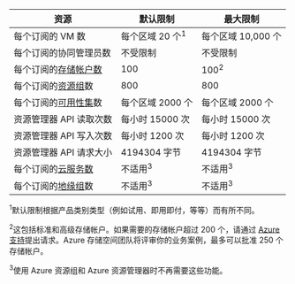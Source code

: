 资源|默认限制|最大限制
---|---|---
每个订阅的 VM 数|每个区域 20 个<sup>1</sup>|每个区域 10,000 个
每个订阅的协同管理员数|不受限制|不受限制
每个订阅的[存储帐户数](/documentation/articles/storage-create-storage-account/)|100|100<sup>2</sup>
每个订阅的[资源组](/documentation/articles/resource-group-overview/)数|800|800
每个订阅的[可用性集](/documentation/articles/virtual-machines-windows-manage-availability/)数|每个区域 2000 个|每个区域 2000 个
资源管理器 API 读取次数|每小时 15000 次|每小时 15000 次
资源管理器 API 写入次数|每小时 1200 次|每小时 1200 次
资源管理器 API 请求大小|4194304 字节|4194304 字节
每个订阅的[云服务数](/documentation/articles/cloud-services-choose-me/)|不适用<sup>3</sup>|不适用<sup>3</sup>
每个订阅的[地缘组](/documentation/articles/virtual-networks-migrate-to-regional-vnet/)数|不适用<sup>3</sup>|不适用<sup>3</sup>

<sup>1</sup>默认限制根据产品类别类型（例如试用、即用即付，等等）而有所不同。

<sup>2</sup>这包括标准和高级存储帐户。如果需要的存储帐户超过 200 个，请通过 [Azure 支持](/support/faq/)提出请求。Azure 存储空间团队将评审你的业务案例，最多可以批准 250 个存储帐户。

<sup>3</sup>使用 Azure 资源组和 Azure 资源管理器时不再需要这些功能。

<!---HONumber=Mooncake_0905_2016-->